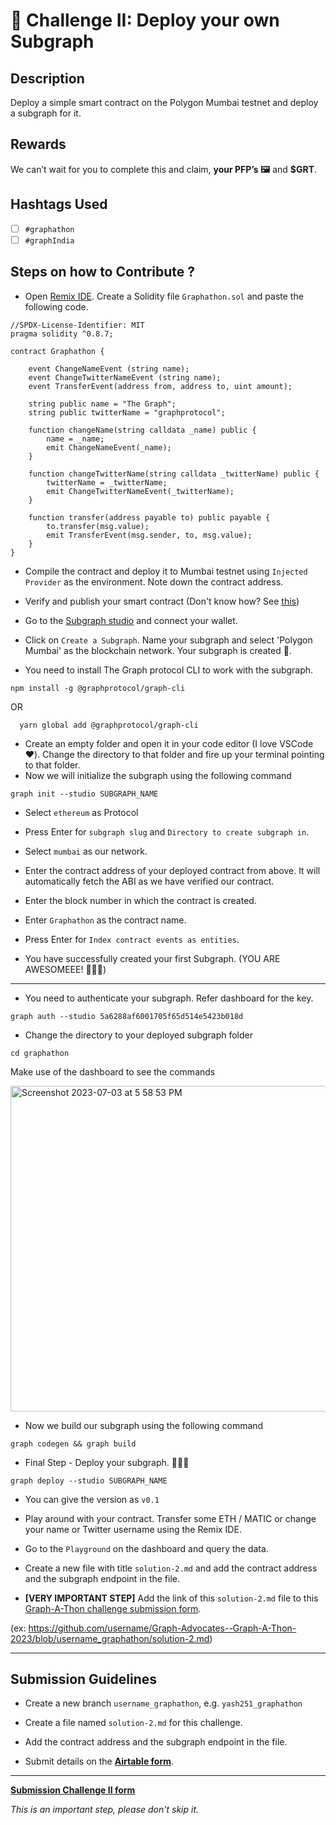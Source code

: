 # 🌱 Challenge II: Deploy your own Subgraph

## Description

Deploy a simple smart contract on the Polygon Mumbai testnet and deploy a subgraph for it.

## Rewards

We can’t wait for you to complete this and claim, **your PFP’s 🖼️** and **$GRT**.

## Hashtags Used

- [ ] `#graphathon`
- [ ] `#graphIndia`

## Steps on how to Contribute ?

 - Open [Remix IDE](https://remix.ethereum.org/). Create a Solidity file `Graphathon.sol` and paste the following code.

```solidity
//SPDX-License-Identifier: MIT
pragma solidity ^0.8.7;

contract Graphathon {

    event ChangeNameEvent (string name);
    event ChangeTwitterNameEvent (string name);
    event TransferEvent(address from, address to, uint amount);

    string public name = "The Graph";
    string public twitterName = "graphprotocol";

    function changeName(string calldata _name) public {
        name = _name;
        emit ChangeNameEvent(_name);
    }

    function changeTwitterName(string calldata _twitterName) public {
        twitterName = _twitterName;
        emit ChangeTwitterNameEvent(_twitterName);
    }

    function transfer(address payable to) public payable {
        to.transfer(msg.value);
        emit TransferEvent(msg.sender, to, msg.value);
    }
}
```
 - Compile the contract and deploy it to Mumbai testnet using `Injected Provider` as the environment. Note down the contract address.
 - Verify and publish your smart contract (Don't know how? See [this](https://medium.com/etherscan-blog/verifying-contracts-on-etherscan-f995ab772327))

 - Go to the [Subgraph studio](https://thegraph.com/studio/) and connect your wallet.

 - Click on `Create a Subgraph`. Name your subgraph and select 'Polygon Mumbai' as the blockchain network. Your subgraph is created 🤩.

 - You need to install The Graph protocol CLI to work with the subgraph.
  ```
  npm install -g @graphprotocol/graph-cli
```
OR
```
  yarn global add @graphprotocol/graph-cli
  ```
 - Create an empty folder and open it in your code editor (I love VSCode ❤️). Change the directory to that folder and fire up your terminal pointing to that folder.
 - Now we will initialize the subgraph using the following command
```
graph init --studio SUBGRAPH_NAME
```
 - Select `ethereum` as Protocol
 - Press Enter for `subgraph slug` and `Directory to create subgraph in`.
 - Select `mumbai` as our network.
 - Enter the contract address of your deployed contract from above. It will automatically fetch the ABI as we have verified our contract.
 - Enter the block number in which the contract is created.
 - Enter `Graphathon` as the contract name.
 - Press Enter for `Index contract events as entities`.

 - You have successfully created your first Subgraph. (YOU ARE AWESOMEEE! 🙇🏻‍♂️)
-------

 - You need to authenticate your subgraph. Refer dashboard for the key.
  ```
  graph auth --studio 5a6288af6001705f65d514e5423b018d
  ```
 - Change the directory to your deployed subgraph folder
  ```
  cd graphathon
  ```

Make use of the dashboard to see the commands

<img width="521" alt="Screenshot 2023-07-03 at 5 58 53 PM" src="https://github.com/TheGraphIndia/Graph-A-Thon/assets/47234407/cbf55a0d-409d-4212-be34-f529f655832f">

 - Now we build our subgraph using the following command
  ```
  graph codegen && graph build
  ```
 - Final Step - Deploy your subgraph. 🥳🥳🥳
  ```
  graph deploy --studio SUBGRAPH_NAME
  ```
 - You can give the version as `v0.1`

 - Play around with your contract. Transfer some ETH / MATIC or change your name or Twitter username using the Remix IDE.

 - Go to the `Playground` on the dashboard and query the data.

 - Create a new file with title `solution-2.md` and add the contract address and the subgraph endpoint in the file.

 - **[VERY IMPORTANT STEP]**  Add the link of this `solution-2.md` file to this [Graph-A-Thon challenge submission form](https://airtable.com/shrlvTpGLM0vCdHvE).
 
 
 (ex: https://github.com/username/Graph-Advocates--Graph-A-Thon-2023/blob/username_graphathon/solution-2.md)

-------
 
## Submission Guidelines

- Create a new branch `username_graphathon`, e.g. `yash251_graphathon`

- Create a file named `solution-2.md` for this challenge. 

- Add the contract address and the subgraph endpoint in the file.

- Submit details on the [**Airtable form**](https://airtable.com/shrlvTpGLM0vCdHvE).

-------

[**Submission Challenge II form**](https://airtable.com/shrlvTpGLM0vCdHvE)

*This is an important step, please don't skip it.*
